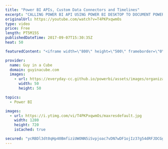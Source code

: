 ```yaml
---
title: "Power BI APIs, Custom Data Connectors and Timelines"
excerpt: "CALLING POWER BI API USING POWER BI DESKTOP TO DOCUMENT POWER BI SERVICE (@pkamasani) http://prathy.com/2017/09/calling-power-bi-api-using-power-bi-desktop-to-document-power-bi-service/  Power BI Custom Data Connector For Language Detection, Key Phrase Extraction And Sentiment Analysis (@technitrain)"
originalUrl: https://youtube.com/watch?v=T4PKPxqwmOs
type: video
price: Free
length: PT5M15S
publishedDateTime: 2017-09-07T15:30:35Z
heat: 50

featuredContent: "<iframe width=\"800\" height=\"500\" frameborder=\"0\" src=\"https://www.youtube.com/embed/T4PKPxqwmOs\" allow=\"accelerometer; autoplay; encrypted-media; gyroscope; picture-in-picture\" allowfullscreen></iframe>"

provider:
  name: Guy in a Cube
  domain: guyinacube.com
  images:
    - url: https://everyday-cc.github.io/powerbi/assets/images/organizations/guyinacube.com-50x50.jpg
      width: 50
      height: 50

topics:
  - Power BI

images:
  - url: https://i.ytimg.com/vi/T4PKPxqwmOs/maxresdefault.jpg
    width: 1280
    height: 720
    isCached: true

secured: "ycRBDl3dt0qHp40BmfiziUWONN5iSvpjoac7vDN7wDF1ojIz37g54dRFJDCGgiGoCMCowqVpJwdiWUE1YKzGFAWV19Jh0Rg7HOmS2nCmh2IfEPflL4h5IQofQAB5el/isFAq+/FMZNnGEq1Yx9TGjjzEyOy4x4eypPpjz+SLiHmkA4L/KpdJ7hOzZ7mYTMgWakJv/vFLA+P4GC9BiM/yjvG8d/gYfJEhj4PZY1kixZ/8/PBeDal9mqdQw9I1o8z2AVRHlNeEAxeMdjG2k2PTPjPVISBV7EcOQUlblN66/Ifo7gu2zOGjZSzugNrClE90OR9Mq5XNcep6tHFBePfT+3wws3UUMlsxsU3ui9zfDDUUzsUUUrxU0qbwxJE/N5UkDZEVKCb/+rsYwE9+Usk9Qq94HwPAdpDsnWBjUOYrLq8=;B93/cEkf+y1gFMp30TcjSw=="
---
```


